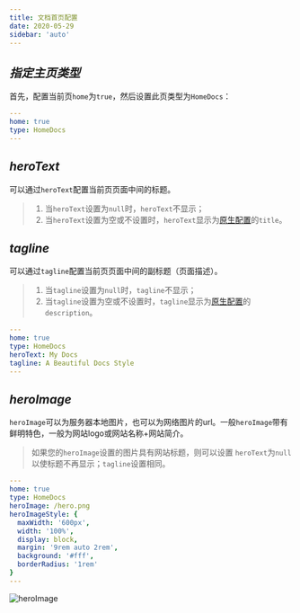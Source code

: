```yaml
---
title: 文档首页配置
date: 2020-05-29
sidebar: 'auto'
---
```

## ***指定主页类型***
首先，配置当前页`home`为`true`，然后设置此页类型为`HomeDocs`：
```yaml
---
home: true
type: HomeDocs
---
```

## ***heroText***
可以通过`heroText`配置当前页页面中间的标题。
>1. 当`heroText`设置为`null`时，`heroText`不显示；
>2. 当`heroText`设置为空或不设置时，`heroText`显示为[原生配置](/docs/Theme/config/native.md#title)的`title`。
## ***tagline***
可以通过`tagline`配置当前页页面中间的副标题（页面描述）。
>1. 当`tagline`设置为`null`时，`tagline`不显示；
>2. 当`tagline`设置为空或不设置时，`tagline`显示为[原生配置](/docs/Theme/config/native.md#description)的`description`。
```yaml
---
home: true
type: HomeDocs
heroText: My Docs
tagline: A Beautiful Docs Style
---
```

## ***heroImage***
`heroImage`可以为服务器本地图片，也可以为网络图片的url。一般`heroImage`带有鲜明特色，一般为网站logo或网站名称+网站简介。
>如果您的`heroImage`设置的图片具有网站标题，则可以设置 `heroText`为`null`以使标题不再显示；`tagline`设置相同。
>
```yaml
---
home: true
type: HomeDocs
heroImage: /hero.png
heroImageStyle: {
  maxWidth: '600px',
  width: '100%',
  display: block,
  margin: '9rem auto 2rem',
  background: '#fff',
  borderRadius: '1rem'
}
---
```
![heroImage](https://img-blog.csdnimg.cn/3a44e766d07a484d94679ea63694af0a.png#pic_center)
